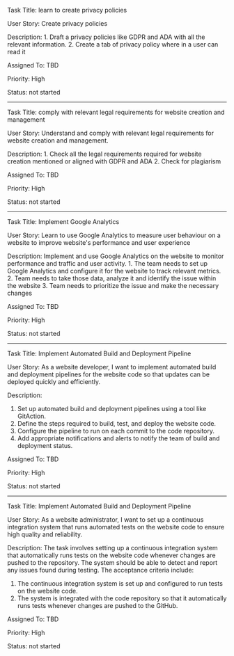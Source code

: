 Task Title: learn to create privacy policies

User Story: Create privacy policies 

Description: 1. Draft a privacy policies like GDPR and ADA with all the relevant information.
             2. Create a tab of privacy policy where in a user can read it 

Assigned To: TBD

Priority: High

Status: not started

********************************************

Task Title: comply with relevant legal requirements for website creation and management

User Story: Understand and comply with relevant legal requirements for website creation and management.

Description: 1. Check all the legal requirements required for website creation mentioned or aligned with GDPR and ADA 
             2. Check for plagiarism  

Assigned To: TBD

Priority: High

Status: not started

********************************************

Task Title: Implement Google Analytics

User Story: Learn to use Google Analytics to measure user behaviour on a website to improve website's performance and user experience  

Description: Implement and use Google Analytics on the website to monitor performance and traffic and user activity. 
             1. The team needs to set up Google Analytics and configure it for the website to track relevant metrics.
             2. Team needs to take those data, analyze it and identify the issue within the website
             3. Team needs to prioritize the issue and make the necessary changes 

Assigned To: TBD

Priority: High

Status: not started


********************************************

Task Title: Implement Automated Build and Deployment Pipeline

User Story: As a website developer, I want to implement automated build and deployment pipelines for the website code so that updates can be deployed quickly and efficiently.

Description: 
1. Set up automated build and deployment pipelines using a tool like GitAction. 
2. Define the steps required to build, test, and deploy the website code. 
3. Configure the pipeline to run on each commit to the code repository. 
4. Add appropriate notifications and alerts to notify the team of build and deployment status.

Assigned To: TBD

Priority: High

Status: not started


********************************************

Task Title: Implement Automated Build and Deployment Pipeline

User Story: As a website administrator, I want to set up a continuous integration system that runs automated tests on the website code to ensure high quality and reliability. 

Description: The task involves setting up a continuous integration system that automatically runs tests on the website code whenever changes are pushed to the repository. The system should be able to detect and report any issues found during testing. The acceptance criteria include:

1. The continuous integration system is set up and configured to run tests on the website code. 
2. The system is integrated with the code repository so that it automatically runs tests whenever changes are pushed to the GitHub.

Assigned To: TBD

Priority: High
 
Status: not started

